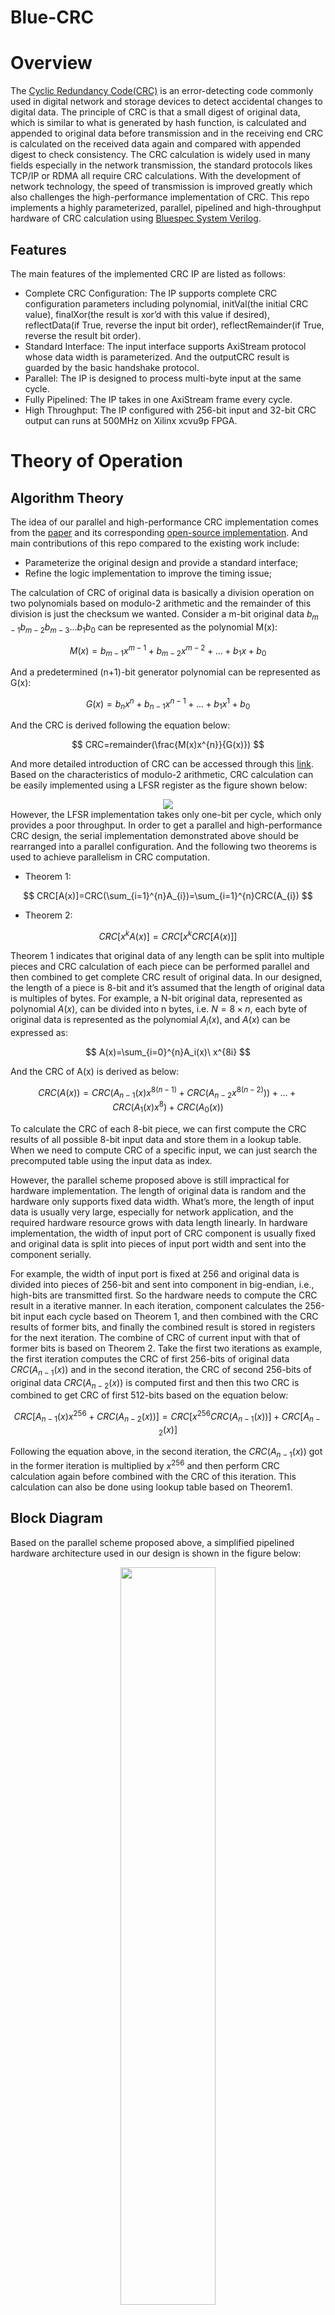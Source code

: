 # Blue-CRC

# Overview

The [Cyclic Redundancy Code(CRC)](https://en.wikipedia.org/wiki/Cyclic_redundancy_check) is an error-detecting code commonly used in digital network and storage devices to detect accidental changes to digital data. The principle of CRC is that a small digest of original data, which is similar to what is generated by hash function, is calculated and appended to original data before transmission and in the receiving end CRC is calculated on the received data again and compared with appended digest to check consistency. The CRC calculation is widely used in many fields especially in the network transmission, the standard protocols likes TCP/IP or RDMA all require CRC calculations. With the development of network technology, the speed of transmission is improved greatly which also challenges the high-performance implementation of CRC. This repo  implements a highly parameterized, parallel, pipelined and high-throughput hardware of CRC calculation using [Bluespec System Verilog](https://github.com/B-Lang-org/bsc).

## Features

The main features of the implemented CRC IP are listed as follows:

- Complete CRC Configuration: The IP supports complete CRC configuration parameters including polynomial, initVal(the initial CRC value), finalXor(the result is xor’d with this value if desired), reflectData(if True, reverse the input bit order), reflectRemainder(if True, reverse the result bit order).
- Standard Interface: The input interface supports AxiStream protocol whose data width is parameterized. And the outputCRC result is guarded by the basic handshake protocol.
- Parallel: The IP is designed to process multi-byte input at the same cycle.
- Fully Pipelined: The IP takes in one AxiStream frame every cycle.
- High Throughput: The IP configured with 256-bit input and 32-bit CRC output can runs at 500MHz on Xilinx xcvu9p FPGA.

# Theory of Operation

## Algorithm Theory

The idea of our parallel and high-performance CRC implementation comes from the [paper](https://ieeexplore.ieee.org/abstract/document/5501903) and its corresponding [open-source implementation](https://bitbucket.org/spandeygit/crc32_verilog). And main contributions of this repo compared to the existing work include:

- Parameterize the original design and provide a standard interface;
- Refine the logic implementation to improve the timing issue;

The calculation of CRC of original data is basically a division operation on two polynomials based on modulo-2 arithmetic and the remainder of this division is just the checksum we wanted. Consider a m-bit original data $b_{m-1}b_{m-2}b_{m-3}...b_{1}b_{0}$ can be represented as the polynomial M(x):

$$
M(x)=b_{m-1}x^{m-1}+b_{m-2}x^{m-2}+...+b_{1}x+b_{0}
$$

And a predetermined (n+1)-bit generator polynomial can be represented as G(x):

$$
G(x)=b_{n}x^{n}+b_{n-1}x^{n-1}+...+b_{1}x^{1}+b_{0}
$$

And the CRC is derived following the equation below:

$$
CRC=remainder(\frac{M(x)x^{n}}{G(x)})
$$

And more detailed introduction of CRC can be accessed through this [link](https://en.wikipedia.org/wiki/Cyclic_redundancy_check). Based on the characteristics of modulo-2 arithmetic, CRC calculation can be easily implemented using a LFSR register as the figure shown below:


<div align=center><img src="./img/lfsr.png"></div>
However, the LFSR implementation takes only one-bit per cycle, which only provides a poor throughput. In order to get a parallel and high-performance CRC design, the serial implementation demonstrated above should be rearranged into a parallel configuration. And the following two theorems is used to achieve parallelism in CRC computation.

- Theorem 1:

$$
CRC[A(x)]=CRC(\sum_{i=1}^{n}A_{i})=\sum_{i=1}^{n}CRC(A_{i})
$$

- Theorem 2:

$$
CRC[x^kA(x)] = CRC[x^kCRC[A(x)]]
$$

Theorem 1 indicates that original data of any length can be split into multiple pieces and CRC calculation of each piece can be performed parallel and then combined to get complete CRC result of original data. In our designed, the length of a piece is 8-bit and it’s assumed that the length of original data is multiples of bytes. For example, a N-bit original data, represented as polynomial $A(x)$, can be divided into n bytes, i.e. $N=8\times n$, each byte of original data is represented as the polynomial $A_{i}(x)$, and $A(x)$ can be expressed as:

$$
A(x)=\sum_{i=0}^{n}A_i(x)\ x^{8i}
$$

And the CRC of A(x) is derived as below:

 

$$
CRC(A(x))=CRC(A_{n-1}(x)x^{8(n-1)}+CRC(A_{n-2}x^{8(n-2)}))+... +CRC(A_{1}(x)x^8)+ CRC(A_{0}(x))
$$

To calculate the CRC of each 8-bit piece, we can first compute the CRC results of all possible 8-bit input data and store them  in a lookup table. When we need to compute CRC of a specific input, we can just search the precomputed table using the input data as index.

However, the parallel scheme proposed above is still impractical for hardware implementation. The length of original data is random and the hardware only supports fixed data width. What’s more, the length of input data is usually very large, especially for network application, and the required hardware resource grows with data length linearly. In hardware implementation, the width of input port of CRC component is usually fixed and original data is split into pieces of input port width and sent into the component serially. 

For example, the width of input port is fixed at 256 and original data is divided into pieces of 256-bit and sent into component in big-endian, i.e., high-bits are transmitted first. So the hardware needs to compute the CRC result in a iterative manner. In each iteration, component calculates the 256-bit input each cycle based on Theorem 1, and then combined with the CRC results of former bits, and finally the combined result is stored in registers for the next iteration. The combine of CRC of current input with that of former bits is based on Theorem 2. Take the first two iterations as example, the first iteration computes the CRC of first 256-bits of original data $CRC(A_{n-1}(x))$ and in the second iteration, the CRC of second 256-bits of original data $CRC(A_{n-2}(x))$ is computed first and then this two CRC is combined to get CRC of first 512-bits based on the equation below:

$$
CRC[A_{n-1}(x)x^{256}+CRC(A_{n-2}(x))]=CRC[x^{256}CRC(A_{n-1}(x))]+CRC[A_{n-2}(x)]
$$

Following the equation above, in the second iteration, the $CRC(A_{n-1}(x))$ got in the former iteration is multiplied by $x^{256}$ and then perform CRC calculation again before combined with the CRC of this iteration. This calculation can also be done using lookup table based on Theorem1.

## Block Diagram

Based on the parallel scheme proposed above, a simplified pipelined hardware architecture used in our design is shown in the figure below:

<div align=center><img src="./img/blockdiagram.png" width="55%"></div>

The main problem of this pipelined architecture is that it assumes that the length of original data just be multiples of input port width. But in real applications, this assumption is impractical especially for large port width like 256-bits and 512-bits. So additional data and control path is needed to handle this unalignment case. And our design has added this handling logic and supports calculating the CRC of original data with any length. The theory and corresponding structure to resolve unalignment case will be added to this document in the near future.

## Parameters

The following table lists the instantiation parameters of our CRC IP.

| Parameter Name | Type | Description | Requirement |
| --- | --- | --- | --- |
| crcWidth | numeric type | The bit width of crc result | The crcWidth needs to be a multiple of 8 |
| polynomial | Bit#(crcWidth) | The value of generator polynomial | The value should be in the range of crcWidth-bit data |
| initVal | Bit#(crcWidth) | The initial value of crc | The value should be in the range of crcWidth-bit data |
| finalXor | Bit#(crcWidth) | The final result is xor’d with this value  | The value should be in the range of crcWidth-bit data |
| reflectData | Bool | if True, reverse the bit order of each byte of input data | / |
| relectRemainder | Bool | if True, reverse the bit order of whole final result | / |
| dataWidth | numeric type | The bit width of input data | The dataWidth needs to be a multiple of 8 |
| dataByteNum | numeric type | The width of tkeep field in AxiStream | The dataByteNum equals to dataWidth/8 |

## Hardware Interface

 The hardware design of this repo is implemented in Bluespec System Verilog. BSV ***module*** interacts with each other through ***interface*** which consists of subinterfaces or ***method***. The ***interface*** designed for our IP is named **CrcAxiStream** and consists of two subinterface:

| Name | Type | Descriptions |
| --- | --- | --- |
| axiStreamIn | Put#( AxiStream#(dataByteNum, dataWidth) ) | The Put interface includes a method which takes in a struct of AxiStream type and returns Action. |
| crcResultOut | Get#(Bit#(crcWidth)) | The Get interface includes a method which returns ActionValue#(Bit#(crcWidth)). |

The fields of AxiStream struct are listed below:

| Name | Type |
| --- | --- |
| tData | Bit#(dataWidth) |
| tKeep | Bit#(tKeep) |
| tLast | Bool |
| tUser | Bool |

Besides, the BSV implementation can also generates Verilog codes and we provide a wrapper file for generated Verilog module for convenient interaction. The signals of this wrapper module are listed below:

| Name | Direction | Type |
| --- | --- | --- |
| clk | In | wire |
| reset_n | In | wire |
| s_axi_stream_tvalid | In | wire |
| s_axi_stream_tready | Out | wire |
| s_axi_stream_tlast | In | wire |
| s_axi_stream_tuser | In | wire |
| s_axi_stream_tdata | In | wire [DATA_WIDTH - 1 : 0] |
| s_axi_stream_tkeep | In | wire [KEEP_WIDTH - 1 : 0] |
| m_crc_stream_valid | Out | wire |
| m_crc_stream_ready | In | wire |
| m_crc_stream_data | Out | wire [CRC_WIDTH - 1 : 0] |

## Input Format

The CRC IP supports calculating CRC of original data consisting of arbitrary number of bytes. The original data is divided into small pieces of same size first and then the pieces are transmitted to the CRC component serially. Note that the data should be transmitted in the **big-endian** order, which means that data pieces of more significant bits are transmitted first and in a AxiStream transaction the most significant byte is placed in the lowest 8-bit of tData field. The figure below shows the example of transmitting 10-bytes original data and the width of tData is configured at 32-bit. Note that if the length of data is not a multiple of the width of tData, the bits in  tKeep corresponds to null bytes should be clear.

<div align=center><img src="./img/transaction.png" width="65%"></div>

# Area Usage and Frequency

The area usage and frequency of our CRC IP are highly related to the settings of parameters, especially signal width parameters including ***dataWidth*** and ***crcWidth.*** In general, the area usage increases and the timing issue worsens as the value of these two parameters increase.

In this repo, CRC modules under 12 different configurations are instantiated and then synthesized and implemented based on Xilinx **xcvu9p** device using **Vivado**. The area usage and timing are shown in tables below.

- Timing Report: The CRC instantiations are synthesized and implemented using Vivado under the timing constraint of 500Hz and the setup time slacks after routing are listed below:

| dataWidth | crcWidth | Setup Slack |
| --- | --- | --- |
| 64 | 8 | 0.190 ns |
| 128 | 8 | 0.218 ns |
| 256 | 8 | 0.098 ns |
| 512 | 8 | 0.093 ns |
| 64 | 16 | 0.320 ns |
| 128 | 16 | 0.132 ns |
| 256 | 16 | 0.140 ns |
| 512 | 16 | 0.078 ns |
| 64 | 32 | 0.112 ns |
| 128 | 32 | 0.124 ns |
| 256 | 32 | 0.001 ns |
| 512 | 32 | -0.410 ns |
- Area Usage:

The detailed area usage under 3 different configurations are shown as follows:

```verilog
------------
8-bit crcWidth and 256-bit dataWidth:
------------
CLB Logic
+----------------------------+------+-------+------------+-----------+-------+
|          Site Type         | Used | Fixed | Prohibited | Available | Util% |
+----------------------------+------+-------+------------+-----------+-------+
| CLB LUTs                   | 6651 |     0 |          0 |   1182240 |  0.56 |
|   LUT as Logic             | 4067 |     0 |          0 |   1182240 |  0.34 |
|   LUT as Memory            | 2584 |     0 |          0 |    591840 |  0.44 |
|     LUT as Distributed RAM | 2584 |     0 |            |           |       |
|     LUT as Shift Register  |    0 |     0 |            |           |       |
| CLB Registers              | 3433 |     0 |          0 |   2364480 |  0.15 |
|   Register as Flip Flop    | 3433 |     0 |          0 |   2364480 |  0.15 |
|   Register as Latch        |    0 |     0 |          0 |   2364480 |  0.00 |
| CARRY8                     |    0 |     0 |          0 |    147780 |  0.00 |
| F7 Muxes                   |    0 |     0 |          0 |    591120 |  0.00 |
| F8 Muxes                   |    0 |     0 |          0 |    295560 |  0.00 |
| F9 Muxes                   |    0 |     0 |          0 |    147780 |  0.00 |
+----------------------------+------+-------+------------+-----------+-------+
BLOCKRAM
+----------------+------+-------+------------+-----------+-------+
|    Site Type   | Used | Fixed | Prohibited | Available | Util% |
+----------------+------+-------+------------+-----------+-------+
| Block RAM Tile |    0 |     0 |          0 |      2160 |  0.00 |
|   RAMB36/FIFO* |    0 |     0 |          0 |      2160 |  0.00 |
|   RAMB18       |    0 |     0 |          0 |      4320 |  0.00 |
| URAM           |    0 |     0 |          0 |       960 |  0.00 |
+----------------+------+-------+------------+-----------+-------+

------------
16-bit crcWidth and 256-bit dataWidth:
------------
**CLB Logic
+----------------------------+------+-------+------------+-----------+-------+
|          Site Type         | Used | Fixed | Prohibited | Available | Util% |
+----------------------------+------+-------+------------+-----------+-------+
| CLB LUTs                   | 9556 |     0 |          0 |   1182240 |  0.81 |
|   LUT as Logic             | 5024 |     0 |          0 |   1182240 |  0.42 |
|   LUT as Memory            | 4532 |     0 |          0 |    591840 |  0.77 |
|     LUT as Distributed RAM | 4532 |     0 |            |           |       |
|     LUT as Shift Register  |    0 |     0 |            |           |       |
| CLB Registers              | 3720 |     0 |          0 |   2364480 |  0.16 |
|   Register as Flip Flop    | 3720 |     0 |          0 |   2364480 |  0.16 |
|   Register as Latch        |    0 |     0 |          0 |   2364480 |  0.00 |
| CARRY8                     |    0 |     0 |          0 |    147780 |  0.00 |
| F7 Muxes                   |    0 |     0 |          0 |    591120 |  0.00 |
| F8 Muxes                   |    0 |     0 |          0 |    295560 |  0.00 |
| F9 Muxes                   |    0 |     0 |          0 |    147780 |  0.00 |
+----------------------------+------+-------+------------+-----------+-------+
BLOCKRAM
+----------------+------+-------+------------+-----------+-------+
|    Site Type   | Used | Fixed | Prohibited | Available | Util% |
+----------------+------+-------+------------+-----------+-------+
| Block RAM Tile |    0 |     0 |          0 |      2160 |  0.00 |
|   RAMB36/FIFO* |    0 |     0 |          0 |      2160 |  0.00 |
|   RAMB18       |    0 |     0 |          0 |      4320 |  0.00 |
| URAM           |    0 |     0 |          0 |       960 |  0.00 |
+----------------+------+-------+------------+-----------+-------+**

------------
32-bit crcWidth and 256-bit dataWidth:
------------
CLB Logic
+----------------------------+-------+-------+------------+-----------+-------+
|          Site Type         |  Used | Fixed | Prohibited | Available | Util% |
+----------------------------+-------+-------+------------+-----------+-------+
| CLB LUTs                   | 20508 |     0 |          0 |   1182240 |  1.73 |
|   LUT as Logic             |  9708 |     0 |          0 |   1182240 |  0.82 |
|   LUT as Memory            | 10800 |     0 |          0 |    591840 |  1.82 |
|     LUT as Distributed RAM | 10800 |     0 |            |           |       |
|     LUT as Shift Register  |     0 |     0 |            |           |       |
| CLB Registers              |  8494 |     0 |          0 |   2364480 |  0.36 |
|   Register as Flip Flop    |  8494 |     0 |          0 |   2364480 |  0.36 |
|   Register as Latch        |     0 |     0 |          0 |   2364480 |  0.00 |
| CARRY8                     |     0 |     0 |          0 |    147780 |  0.00 |
| F7 Muxes                   |     0 |     0 |          0 |    591120 |  0.00 |
| F8 Muxes                   |     0 |     0 |          0 |    295560 |  0.00 |
| F9 Muxes                   |     0 |     0 |          0 |    147780 |  0.00 |
+----------------------------+-------+-------+------------+-----------+-------+
BLOCKRAM
+----------------+------+-------+------------+-----------+-------+
|    Site Type   | Used | Fixed | Prohibited | Available | Util% |
+----------------+------+-------+------------+-----------+-------+
| Block RAM Tile |    0 |     0 |          0 |      2160 |  0.00 |
|   RAMB36/FIFO* |    0 |     0 |          0 |      2160 |  0.00 |
|   RAMB18       |    0 |     0 |          0 |      4320 |  0.00 |
| URAM           |    0 |     0 |          0 |       960 |  0.00 |
+----------------+------+-------+------------+-----------+-------+
```
# User Interface
For BSV users, you can import our packages directly and instantiate CrcAxiStream interface in your codes. And for Verilog users, we also provide a script in [scripts/CrcGenerator.py](./scripts/CrcGenerator.py) to generate custom Verilog module automatically. In the header of this script, you can specify parameters of the custom CRC hardware you need and then run the script in the root directory by:
```
python3 scripts/CrcGenerator.py
```
The generated files containing Verilog modules and contents of used lookup tables are located in the [gen/](./gen/) directory. It shound be noted that you need to install [bluespec compiler](https://github.com/B-Lang-org/bsc/releases) before running the scripts to generate Verilog files.
# Further Work

- Refine timing violation under the configuration of 512-bit dataWidth and 32-bit crcWidth.
- Complete documentation in algorithm theory part.